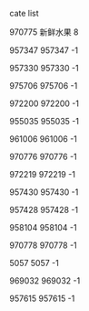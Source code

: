 cate list

970775 新鲜水果 8

957347 957347 -1

957330 957330 -1

975706 975706 -1

972200 972200 -1

955035 955035 -1

961006 961006 -1

970776 970776 -1

972219 972219 -1

957430 957430 -1

957428 957428 -1

958104 958104 -1

970778 970778 -1

5057 5057 -1

969032 969032 -1

957615 957615 -1

